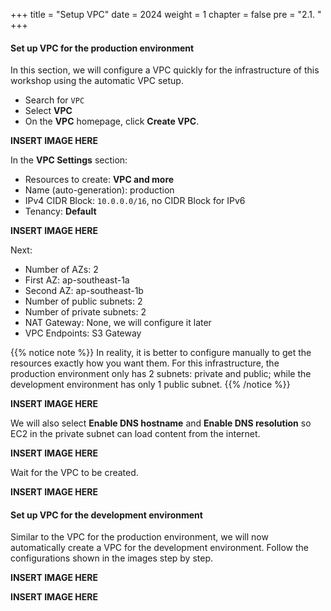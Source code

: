 +++
title = "Setup VPC"
date = 2024
weight = 1
chapter = false
pre = "2.1. "
+++

#### Set up VPC for the production environment

In this section, we will configure a VPC quickly for the infrastructure of this workshop using the automatic VPC setup.

- Search for `VPC`
- Select **VPC**
- On the **VPC** homepage, click **Create VPC**.

**INSERT IMAGE HERE**

In the **VPC Settings** section:

- Resources to create: **VPC and more**
- Name (auto-generation): production
- IPv4 CIDR Block: `10.0.0.0/16`, no CIDR Block for IPv6
- Tenancy: **Default**

**INSERT IMAGE HERE**

Next:

- Number of AZs: 2
- First AZ: ap-southeast-1a
- Second AZ: ap-southeast-1b
- Number of public subnets: 2
- Number of private subnets: 2
- NAT Gateway: None, we will configure it later
- VPC Endpoints: S3 Gateway

{{% notice note %}}
In reality, it is better to configure manually to get the resources exactly how you want them. For this infrastructure, the production environment only has 2 subnets: private and public; while the development environment has only 1 public subnet.
{{% /notice %}}

**INSERT IMAGE HERE**

We will also select **Enable DNS hostname** and **Enable DNS resolution** so EC2 in the private subnet can load content from the internet.

**INSERT IMAGE HERE**

Wait for the VPC to be created.

**INSERT IMAGE HERE**

#### Set up VPC for the development environment

Similar to the VPC for the production environment, we will now automatically create a VPC for the development environment. Follow the configurations shown in the images step by step.

**INSERT IMAGE HERE**

**INSERT IMAGE HERE**

